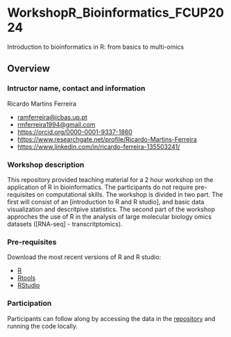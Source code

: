 # WorkshopR_Bioinformatics_FCUP2024
Introduction to bioinformatics in R: from basics to multi-omics

## Overview

### Intructor name, contact and information
Ricardo Martins Ferreira
- ramferreira@icbas.up.pt
- rmferreira1994@gmail.com
- https://orcid.org/0000-0001-9337-1860
- https://www.researchgate.net/profile/Ricardo-Martins-Ferreira 
- https://www.linkedin.com/in/ricardo-ferreira-135503241/

### Workshop description
This repository provided teaching material for a 2 hour workshop on the application of R in bioinformatics. The participants do not require pre-requisites on computational skills. The workshop is divided in two part. The first will consist of an [introduction to R and R studio], and basic data visualization and descritpive statistics. The second part of the workshop approches the use of R in the analysis of large molecular biology omics datasets ([RNA-seq] - transcritptomics). 

### Pre-requisites 
Download the most recent versions of R and R studio:
- [R](https://cran.r-project.org/bin/windows/base/)
- [Rtools](https://cran.r-project.org/bin/windows/Rtools/rtools42/rtools.html)
- [RStudio](https://posit.co/download/rstudio-desktop/#download)

### Participation
Participants can follow along by accessing the data in the [repository](https://github.com/RicardoMartins-Ferreira/WorkshopR_Bioinformatics_FCUP2024) and running the code locally.


